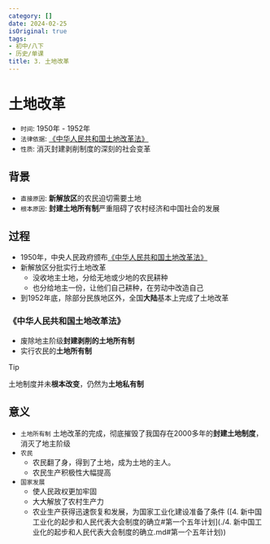 ```yaml
---
category: []
date: 2024-02-25
isOriginal: true
tags:
- 初中/八下
- 历史/单课
title: 3. 土地改革
---
```

# 土地改革

- `时间`: 1950年 - 1952年
- `法律依据`: [《中华人民共和国土地改革法》](#《中华人民共和国土地改革法》)
- `性质`: 消灭封建剥削制度的深刻的社会变革
## 背景
- `直接原因`: **新解放区**的农民迫切需要土地
- `根本原因`: **封建土地所有制**严重阻碍了农村经济和中国社会的发展
## 过程
- 1950年，中央人民政府颁布[《中华人民共和国土地改革法》](#《中华人民共和国土地改革法》)
- 新解放区分批实行土地改革
    - 没收地主土地，分给无地或少地的农民耕种
    - 也分给地主一份，让他们自己耕种，在劳动中改造自己
- 到1952年底，除部分民族地区外，全国**大陆**基本上完成了土地改革 
### 《中华人民共和国土地改革法》
- 废除地主阶级**封建剥削的土地所有制**
- 实行农民的**土地所有制**
> [!tip] 
> 土地制度并未**根本改变**，仍然为**土地私有制**
## 意义
- `土地所有制` 土地改革的完成，彻底摧毁了我国存在2000多年的**封建土地制度**，消灭了地主阶级 
- `农民` 
    - 农民翻了身，得到了土地，成为土地的主人。
    - 农民生产积极性大幅提高
- `国家发展` 
    - 使人民政权更加牢固
    - 大大解放了农村生产力
    - 农业生产获得迅速恢复和发展，为国家工业化建设准备了条件 ([4. 新中国工业化的起步和人民代表大会制度的确立#第一个五年计划](./4. 新中国工业化的起步和人民代表大会制度的确立.md#第一个五年计划))